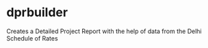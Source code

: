 dprbuilder
==========

Creates a Detailed Project Report with the help of data from the Delhi Schedule of Rates
